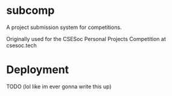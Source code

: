# subcomp
A project submission system for competitions.

Originally used for the CSESoc Personal Projects Competition at csesoc.tech

# Deployment

TODO (lol like im ever gonna write this up)
